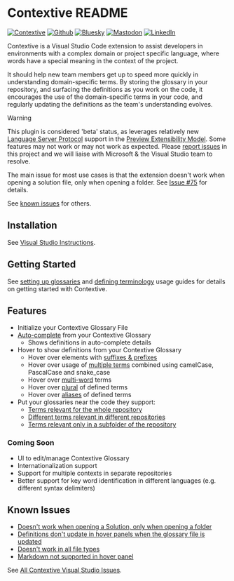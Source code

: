 # Contextive README

[![Contextive](https://github.com/dev-cycles/contextive/actions/workflows/contextive.yml/badge.svg)](https://github.com/dev-cycles/contextive/actions/workflows/contextive.yml) [![Github](https://img.shields.io/github/stars/dev-cycles/contextive
)](https://github.com/dev-cycles/contextive) [![Bluesky](https://img.shields.io/badge/Bluesky-0285FF?logo=bluesky&logoColor=fff)](https://bsky.app/profile/contextive.tech) [![Mastodon](https://img.shields.io/mastodon/follow/111227986489537355?domain=https%3A%2F%2Ftechhub.social%2F
)](https://techhub.social/@contextive) [![LinkedIn](https://custom-icon-badges.demolab.com/badge/LinkedIn-0A66C2?logo=linkedin-white&logoColor=fff)](https://www.linkedin.com/company/contextive-tech)

Contextive is a Visual Studio Code extension to assist developers in environments with a complex domain or project specific language, where words have a special meaning in the context of the project.

It should help new team members get up to speed more quickly in understanding domain-specific terms. By storing the glossary in your repository, and surfacing the definitions as you work on the code, it encourages the use of the domain-specific terms in your code, and regularly updating the definitions as the team's understanding evolves.

> [!WARNING]  
> This plugin is considered 'beta' status, as leverages relatively new [Language Server Protocol](https://learn.microsoft.com/en-us/visualstudio/extensibility/visualstudio.extensibility/language-server-provider/language-server-provider?view=vs-2022) support in the [Preview Extensibility Model](https://learn.microsoft.com/en-us/visualstudio/extensibility/visualstudio.extensibility/?view=vs-2022). Some features may not work or may not work as expected. Please [report issues](https://github.com/dev-cycles/contextive/issues/new?assignees=&labels=&projects=&template=bug_report.md&title=) in this project and we will liaise with Microsoft & the Visual Studio team to resolve.
> 
> The main issue for most use cases is that the extension doesn't work when opening a solution file, only when opening a folder.  See [Issue #75](https://github.com/dev-cycles/contextive/issues/75) for details.
>
> See [known issues](https://github.com/dev-cycles/contextive/blob/v1.14.1/src/visualstudio/contextive/contextive/README.md#known-issues) for others.

## Installation

See [Visual Studio Instructions](https://docs.contextive.tech/ide/v/1.14.1/guides/installation/#visual-studio-2022).

## Getting Started

See [setting up glossaries](https://docs.contextive.tech/ide/v/1.14.1/guides/setting-up-glossaries/) and [defining terminology](https://docs.contextive.tech/ide/v/1.14.1/guides/defining-terminology/) usage guides for details on getting started with Contextive.

## Features

* Initialize your Contextive Glossary File
* [Auto-complete](https://docs.contextive.tech/ide/v/1.14.1/guides/defining-terminology/#smart-auto-complete) from your Contextive Glossary
  * Shows definitions in auto-complete details
* Hover to show definitions from your Contextive Glossary
  * Hover over elements with [suffixes & prefixes](https://docs.contextive.tech/ide/v/1.14.1/guides/defining-terminology/#suffixes-and-prefixes)
  * Hover over usage of [multiple terms](https://docs.contextive.tech/ide/v/1.14.1/guides/defining-terminology/#combining-two-or-more-terms) combined using camelCase, PascalCase and snake_case
  * Hover over [multi-word](https://docs.contextive.tech/ide/v/1.14.1/guides/defining-terminology/#complex-multi-word-terms) terms
  * Hover over [plural](https://docs.contextive.tech/ide/v/1.14.1/guides/defining-terminology/#plural-words) of defined terms
  * Hover over [aliases](https://docs.contextive.tech/ide/v/1.14.1/guides/defining-terminology/#term-aliases) of defined terms
* Put your glossaries near the code they support:
  * [Terms relevant for the whole repository](https://docs.contextive.tech/ide/v/1.14.1/guides/setting-up-glossaries/#terms-relevant-for-the-whole-repository)
  * [Different terms relevant in different repositories](https://docs.contextive.tech/ide/v/1.14.1/guides/setting-up-glossaries/#different-terms-relevant-in-different-repositories)
  * [Terms relevant only in a subfolder of the repository](https://docs.contextive.tech/ide/v/1.14.1/guides/setting-up-glossaries/#terms-relevant-only-in-a-subfolder-of-the-repository)

### Coming Soon

* UI to edit/manage Contextive Glossary
* Internationalization support
* Support for multiple contexts in separate repositories
* Better support for key word identification in different languages (e.g. different syntax delimiters)

## Known Issues

* [Doesn't work when opening a Solution, only when opening a folder](https://github.com/dev-cycles/contextive/issues/75)
* [Definitions don't update in hover panels when the glossary file is updated](https://github.com/dev-cycles/contextive/issues/79)
* [Doesn't work in all file types](https://github.com/dev-cycles/contextive/issues/78)
* [Markdown not supported in hover panel](https://github.com/dev-cycles/contextive/issues/76)

See [All Contextive Visual Studio Issues](https://github.com/dev-cycles/contextive/issues?q=is%3Aissue+is%3Aopen+label%3AVisualStudio).